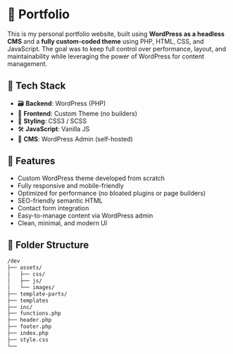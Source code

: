 # 💼 Portfolio

This is my personal portfolio website, built using **WordPress as a headless CMS** and a **fully custom-coded theme** using PHP, HTML, CSS, and JavaScript. The goal was to keep full control over performance, layout, and maintainability while leveraging the power of WordPress for content management.

## 🔧 Tech Stack

-   🗃️ **Backend**: WordPress (PHP)
-   🎨 **Frontend**: Custom Theme (no builders)
-   🧩 **Styling**: CSS3 / SCSS
-   🛠️ **JavaScript**: Vanilla JS
-   🔗 **CMS**: WordPress Admin (self-hosted)

## 🚀 Features

-   Custom WordPress theme developed from scratch
-   Fully responsive and mobile-friendly
-   Optimized for performance (no bloated plugins or page builders)
-   SEO-friendly semantic HTML
-   Contact form integration
-   Easy-to-manage content via WordPress admin
-   Clean, minimal, and modern UI

## 📁 Folder Structure

```bash
/dev
├── assets/
│   ├── css/
│   ├── js/
│   └── images/
├── template-parts/
├── templates
├── inc/
├── functions.php
├── header.php
├── footer.php
├── index.php
├── style.css
└──
```
